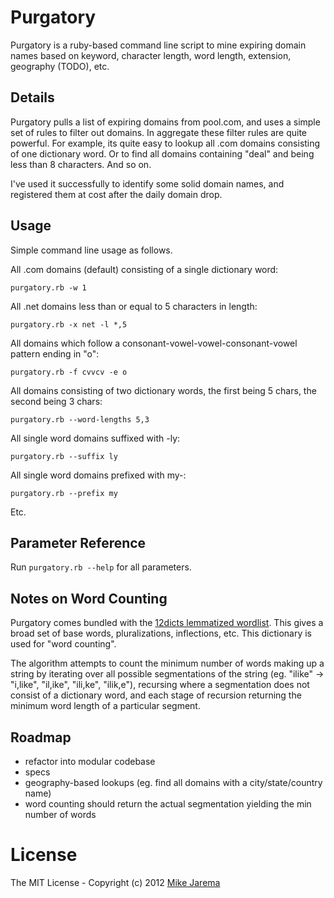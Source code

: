 # Purgatory

Purgatory is a ruby-based command line script to mine expiring domain names based on keyword, character length, word length, extension, geography (TODO), etc.


## Details

Purgatory pulls a list of expiring domains from pool.com, and uses a simple set of rules to filter out domains.  In aggregate these filter rules are quite powerful.  For example, its quite easy to lookup all .com domains consisting of one dictionary word.  Or to find all domains containing "deal" and being less than 8 characters.  And so on.

I've used it successfully to identify some solid domain names, and registered them at cost after the daily domain drop.


## Usage

Simple command line usage as follows.

All .com domains (default) consisting of a single dictionary word:

``purgatory.rb -w 1``

All .net domains less than or equal to 5 characters in length:

``purgatory.rb -x net -l *,5``

All domains which follow a consonant-vowel-vowel-consonant-vowel pattern ending in "o":

``purgatory.rb -f cvvcv -e o``

All domains consisting of two dictionary words, the first being 5 chars, the second being 3 chars:

``purgatory.rb --word-lengths 5,3``

All single word domains suffixed with -ly:

``purgatory.rb --suffix ly``

All single word domains prefixed with my-:

``purgatory.rb --prefix my``

Etc.


## Parameter Reference

Run ``purgatory.rb --help`` for all parameters.


## Notes on Word Counting

Purgatory comes bundled with the [12dicts lemmatized wordlist](http://wordlist.sourceforge.net/12dicts-readme-r5.html).  This gives a broad set of base words, pluralizations, inflections, etc.  This dictionary is used for "word counting".

The algorithm attempts to count the minimum number of words making up a string by iterating over all possible segmentations of the string (eg. "ilike" -> "i,like", "il,ike", "ili,ke", "ilik,e"), recursing where a segmentation does not consist of a dictionary word, and each stage of recursion returning the minimum word length of a particular segment.


## Roadmap

* refactor into modular codebase
* specs
* geography-based lookups (eg. find all domains with a city/state/country name)
* word counting should return the actual segmentation yielding the min number of words


# License

The MIT License - Copyright (c) 2012 [Mike Jarema](http://mikejarema.com)
